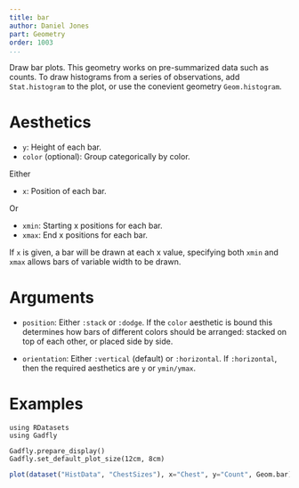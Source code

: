 ```yaml
---
title: bar
author: Daniel Jones
part: Geometry
order: 1003
...
```


Draw bar plots. This geometry works on pre-summarized data such as counts. To
draw histograms from a series of observations, add `Stat.histogram` to the plot,
or use the conevient geometry `Geom.histogram`.

# Aesthetics

  * `y`: Height of each bar.
  * `color` (optional): Group categorically by color.

Either

  * `x`: Position of each bar.

Or

  * `xmin`: Starting x positions for each bar.
  * `xmax`: End x positions for each bar.

If `x` is given, a bar will be drawn at each x value, specifying both `xmin` and
`xmax` allows bars of variable width to be drawn.

# Arguments

  * `position`: Either `:stack` or `:dodge`. If the `color` aesthetic is
    bound this determines how bars of different colors should be arranged:
    stacked on top of each other, or placed side by side.

  * `orientation`: Either `:vertical` (default) or `:horizontal`. If
    `:horizontal`, then the required aesthetics are `y` or `ymin/ymax`.

# Examples

```{.julia hide="true" results="none"}
using RDatasets
using Gadfly

Gadfly.prepare_display()
Gadfly.set_default_plot_size(12cm, 8cm)
```

```julia
plot(dataset("HistData", "ChestSizes"), x="Chest", y="Count", Geom.bar)
```


